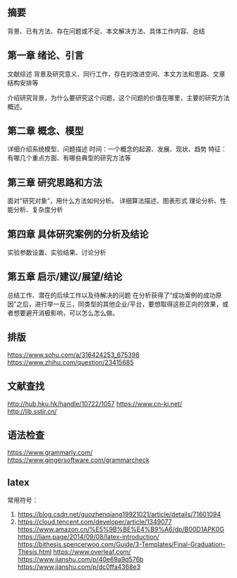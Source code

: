 ## 摘要
背景、已有方法、存在问题或不足、本文解决方法、具体工作内容、总结

## 第一章 绪论、引言
文献综述 背景及研究意义、同行工作，存在的改进空间、本文方法和思路、文章结构安排等

介绍研究背景，为什么要研究这个问题，这个问题的价值在哪里，主要的研究方法概述。

## 第二章 概念、模型
详细介绍系统模型、问题描述
时间：一个概念的起源、发展、现状、趋势
特征：有哪几个重点方面、有哪些典型的研究方法等

## 第三章 研究思路和方法
面对“研究对象”，用什么方法如何分析。
详细算法描述、图表形式
理论分析、性能分析、复杂度分析
## 第四章 具体研究案例的分析及结论
实验参数设置、实验结果、讨论分析

## 第五章 启示/建议/展望/结论
总结工作、潜在的后续工作以及待解决的问题
在分析获得了“成功案例的成功原因”之后，进行举一反三，同类型的其他企业/平台，要想取得这些正向的效果，或者想要避开消极影响，可以怎么怎么做。

## 排版
https://www.sohu.com/a/316424253_675398
https://www.zhihu.com/question/23415685

## 文献查找

http://hub.hku.hk/handle/10722/1057
https://www.cn-ki.net/
http://lib.sstir.cn/
## 语法检查

https://www.grammarly.com/
https://www.gingersoftware.com/grammarcheck

## latex
常用符号：
1. https://blog.csdn.net/guozhenqiang19921021/article/details/71601094
2. https://cloud.tencent.com/developer/article/1349077
https://www.amazon.cn/%E5%9B%BE%E4%B9%A6/dp/B00D1APK0G
https://liam.page/2014/09/08/latex-introduction/
https://bithesis.spencerwoo.com/Guide/3-Templates/Final-Graduation-Thesis.html
https://www.overleaf.com/
https://www.jianshu.com/p/40e69a9d576b
https://www.jianshu.com/p/dc0ffa4368e3
